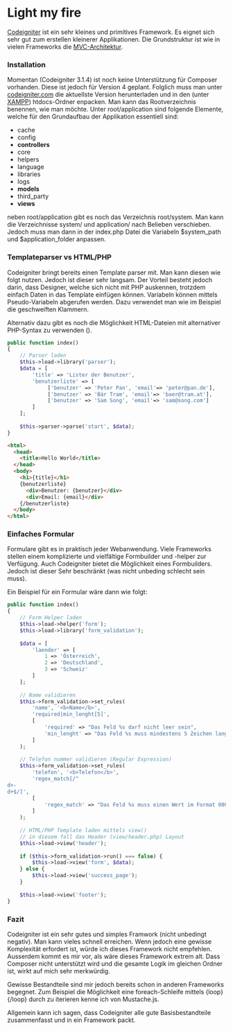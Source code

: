 # Light my fire
[Codeigniter](https://codeigniter.com/) ist ein sehr kleines und primitives Framework. Es eignet sich sehr gut zum erstellen kleinerer Applikationen. Die Grundstruktur ist wie in vielen Frameworks die [MVC-Architektur](/wiki/programmiersprachen/php/mvc).


### Installation
Momentan (Codeigniter 3.1.4) ist noch keine Unterstützung für Composer vorhanden. Diese ist jedoch für Version 4 geplant. Folglich muss man unter [codeigniter.com](https://codeigniter.com/) die aktuellste Version herunterladen und in den (unter [XAMPP](/installationen/xampp)) htdocs-Ordner enpacken. Man kann das Rootverzeichnis benennen, wie man möchte. Unter root/application sind folgende Elemente, welche für den Grundaufbau der Applikation essentiell sind:


  * cache
  * config
  * **controllers**
  * core
  * helpers
  * language
  * libraries
  * logs
  * **models**
  * third_party
  * **views**



neben root/application gibt es noch das Verzeichnis root/system. Man kann die Verzeichnisse system/ und application/ nach Belieben verschieben. Jedoch muss man dann in der index.php Datei die Variabeln $system_path und $application_folder anpassen.





### Templateparser vs HTML/PHP
Codeigniter bringt bereits einen Template parser mit. Man kann diesen wie folgt nutzen. Jedoch ist dieser sehr langsam. Der Vorteil besteht jedoch darin, dass Designer, welche sich nicht mit PHP auskennen, trotzdem einfach Daten in das Template einfügen können. Variabeln können mittels Pseudo-Variabeln abgerufen werden. Dazu verwendet man wie im Beispiel die geschweiften Klammern.


Alternativ dazu gibt es noch die Möglichkeit HTML-Dateien mit alternativer PHP-Syntax zu verwenden (<?php if(1 == 1):?><?php endif;?>).


```php
public function index()
{
    // Parser laden
    $this->load->library('parser');
    $data = [
        'title' => 'Lister der Benutzer',
        'benutzerliste' => [
             ['benutzer' => 'Peter Pan', 'email'=> 'peter@pan.de'],
             ['benutzer' => 'Bär Tram', 'email'=> 'baer@tram.at'],
             ['benutzer' => 'Sam Song', 'email'=> 'sam@song.com']
        ]
    ];
    
    $this->parser->parse('start', $data);
}
```
```html
<html>
  <head>
    <title>Hello World</title>
  </head>
  <body>
    <h1>{title}</h1>
    {benutzerliste}
      <div>Benutzer: {benutzer}</div>
      <div>Email: {email}</div>
    {/benutzerliste}
  </body>
</html>
```
### Einfaches Formular
Formulare gibt es in praktisch jeder Webanwendung. Viele Frameworks stellen einem komplizierte und vielfältige Formbuilder und -helper zur Verfügung. Auch Codeigniter bietet die Möglichkeit eines Formbuilders. Jedoch ist dieser Sehr beschränkt (was nicht unbeding schlecht sein muss).


Ein Beispiel für ein Formular wäre dann wie folgt:


```php
public function index()
{
    // Form Helper laden
    $this->load->helper('form');
    $this->load->library('form_validation');
    
    $data = [
        'laender' => [
            1 => 'Österreich',
            2 => 'Deutschland',
            3 => 'Schweiz'
        ]
    ];
    
    // Name validieren
    $this->form_validation->set_rules(
        'name', '<b>Name</b>',
        'required|min_lenght[5]',
        [
            'required' => "Das Feld %s darf nicht leer sein",
            'min_lenght' => "Das Feld %s muss mindestens 5 Zeichen lang sein"
        ]
    );
    
    // Telefon nummer validieren (Regular Expression)
    $this->form_validation->set_rules(
        'telefon', '<b>Telefon</b>',
        'regex_match[/^
d+-
d+$/]',
        [
            'regex_match' => "Das Feld %s muss einen Wert im Format 0000-0000 enthalten"
        ]
    );
    
    // HTML/PHP Template laden mittels view()
    // in diesem fall das Header (view/header.php) Layout 
    $this->load->view('header');
    
    if ($this->form_validation->run() === false) {
        $this->load->view('form', $data);
    } else {
        $this->load->view('success_page');
    }
    
    $this->load->view('footer');
}
```



### Fazit
Codeigniter ist ein sehr gutes und simples Framwork (nicht unbedingt negativ). Man kann vieles schnell erreichen. Wenn jedoch eine gewisse Komplexität erfordert ist, würde ich dieses Framework nicht empfehlen. Ausserdem kommt es mir vor, als wäre dieses Framework extrem alt. Dass Composer nicht unterstützt wird und die gesamte Logik im gleichen Ordner ist, wirkt auf mich sehr merkwürdig.


Gewisse Bestandteile sind mir jedoch bereits schon in anderen Frameworks begegnet. Zum Beispiel die Möglichkeit eine foreach-Schleife mittels {loop}{/loop} durch zu iterieren kenne ich von Mustache.js.


Allgemein kann ich sagen, dass Codeigniter alle gute Basisbestandteile zusammenfasst und in ein Framework packt.